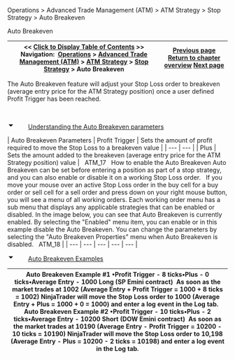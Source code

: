 ﻿


Operations \> Advanced Trade Management (ATM) \> ATM Strategy \> Stop Strategy \> Auto Breakeven






















Auto Breakeven







| \<\< [Click to Display Table of Contents](auto_breakeven.md) \>\> **Navigation:**     [Operations](operations-1.md) \> [Advanced Trade Management (ATM)](advanced_trade_management_atm-1.md) \> [ATM Strategy](atm_strategy-1.md) \> [Stop Strategy](stop_strategy-1.md) \> Auto Breakeven | [Previous page](stop_strategy-1.md) [Return to chapter overview](stop_strategy-1.md) [Next page](auto_trail-1.md) |
| --- | --- |














The Auto Breakeven feature will adjust your Stop Loss order to breakeven (average entry price for the ATM Strategy position) once a user defined Profit Trigger has been reached.


 


![tog_minus](tog_minus-1.gif)        [Understanding the Auto Breakeven parameters](javascript:HMToggle('toggle','UnderstandingTheAutoBreakevenParameters','UnderstandingTheAutoBreakevenParameters_ICON'))




| Auto Breakeven Parameters   | Profit Trigger | Sets the amount of profit required to move the Stop Loss to a breakeven value | | --- | --- | | Plus | Sets the amount added to the breakeven (average entry price for the ATM Strategy position) value |      ATM_17   How to enable the Auto Breakeven Auto Breakeven can be set before entering a position as part of a stop strategy, and you can also enable or disable it on a working Stop Loss order.   If you move your mouse over an active Stop Loss order in the buy cell for a buy order or sell cell for a sell order and press down on your right mouse button, you will see a menu of all working orders. Each working order menu has a sub menu that displays any applicable strategies that can be enabled or disabled. In the image below, you can see that Auto Breakeven is currently enabled. By selecting the "Enabled" menu item, you can enable or in this example disable the Auto Breakeven. You can change the parameters by selecting the "Auto Breakeven Properties" menu when Auto Breakeven is disabled.   ATM_18 |
| --- | --- | --- | --- | --- |



![tog_minus](tog_minus-1.gif)        [Auto Breakeven Examples](javascript:HMToggle('toggle','AutoBreakevenExamples','AutoBreakevenExamples_ICON'))




| Auto Breakeven Example \#1 •Profit Trigger \- 8 ticks•Plus \- 0 ticks•Average Entry \- 1000 Long (SP Emini contract)  As soon as the market trades at 1002 (Average Entry \+ Profit Trigger \= 1000 \+ 8 ticks \= 1002\) NinjaTrader will move the Stop Loss order to 1000 (Average Entry \+ Plus \= 1000 \+ 0 \= 1000\) and enter a log event in the Log tab.   Auto Breakeven Example \#2 •Profit Trigger \- 10 ticks•Plus \- 2 ticks•Average Entry \- 10200 Short (DOW Emini contract)  As soon as the market trades at 10190 (Average Entry \- Profit Trigger \= 10200 \- 10 ticks \= 10190\) NinjaTrader will move the Stop Loss order to 10,198 (Average Entry \- Plus \= 10200 \- 2 ticks \= 10198\) and enter a log event in the Log tab. |
| --- |










